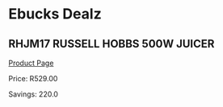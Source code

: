 
# Ebucks Dealz
## RHJM17 RUSSELL HOBBS 500W JUICER
[Product Page](https://www.ebucks.com/web/shop/productSelected.do?prodId=1084077803&catId=704987863)

Price: R529.00

Savings: 220.0


	
